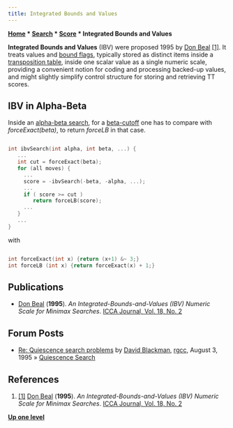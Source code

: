 ```yaml
---
title: Integrated Bounds and Values
---
```

**[Home](Home "Home") \* [Search](Search "Search") \* [Score](Score "Score") \* Integrated Bounds and Values**


**Integrated Bounds and Values** (IBV) were proposed 1995 by [Don Beal](Don_Beal "Don Beal") <a id="cite-note-1" href="#cite-ref-1">[1]</a>. It treats values and [bound flags](Bound "Bound"), typically stored as distinct items inside a [transposition table](Transposition_Table "Transposition Table"), inside one scalar value as a single numeric scale, providing a convenient notion for coding and processing backed-up values, and might slightly simplify control structure for storing and retrieving TT scores.



## IBV in Alpha-Beta


Inside an [alpha-beta search](Alpha-Beta "Alpha-Beta"), for a [beta-cutoff](Beta-Cutoff "Beta-Cutoff") one has to compare with *forceExact(beta)*, to return *forceLB* in that case.




```C++

int ibvSearch(int alpha, int beta, ...) {
   ...
   int cut = forceExact(beta);
   for (all moves) {
     ...
     score = -ibvSearch(-beta, -alpha, ...);
     ...
     if ( score >= cut )
        return forceLB(score);
     ...
   }
   ... 
}

```

with




```C++

int forceExact(int x) {return (x+1) &~ 3;}
int forceLB (int x) {return forceExact(x) + 1;}

```

## Publications


* [Don Beal](Don_Beal "Don Beal") (**1995**). *An Integrated-Bounds-and-Values (IBV) Numeric Scale for Minimax Searches*. [ICCA Journal, Vol. 18, No. 2](ICGA_Journal#18_2 "ICGA Journal")


## Forum Posts


* [Re: Quiescence search problems](https://groups.google.com/group/rec.games.chess.computer/msg/fedfcfaf26d04dfa) by [David Blackman](David_Blackman "David Blackman"), [rgcc](Computer_Chess_Forums "Computer Chess Forums"), August 3, 1995 » [Quiescence Search](Quiescence_Search "Quiescence Search")


## References


1. <a id="cite-ref-1" href="#cite-note-1">[1]</a> [Don Beal](Don_Beal "Don Beal") (**1995**). *An Integrated-Bounds-and-Values (IBV) Numeric Scale for Minimax Searches*. [ICCA Journal, Vol. 18, No. 2](ICGA_Journal#18_2 "ICGA Journal")

**[Up one level](Score "Score")**







 
